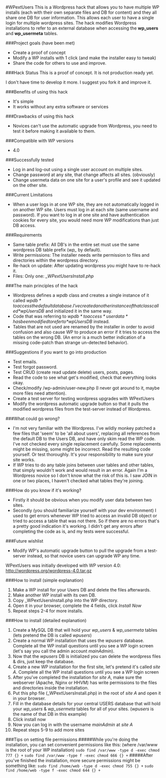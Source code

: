 #WPextUsers
This is a Wordpress hack that allows you to have multiple WP installs (each with their own separate files and DB for content) and they all share one DB for user information. This allows each user to have a single login for multiple wordpress sites. The hack modifies Wordpress installations to refer to an external database when accessing the **wp_users** and **wp_usermeta** tables.

###Project goals (have been met)
* Create a proof of concept
* Modify a WP installs with 1 click (and make the installer easy to tweak)
* Share the code for others to use and improve.

###Hack Status
This is a proof of concept. It is not production ready yet.

I don't have time to develop it more. I suggest you fork it and improve it.

###Benefits of using this hack
* It's simple
* It works without any extra software or services

###Drawbacks of using this hack
* Novices can't use the automatic upgrade from Wordpress, you need to test it before making it available to them.

###Compatible with WP versions
* 4.0

###Successfully tested
* Log in and log-out using a single user account on multiple sites.
* Change password at any site, that change affects all sites. (obviously)
* Change usermeta data on one site for a user's profile and see it updated on the other site.

###Current Limitations
* When a user logs in at one WP site, they are not automatically logged in on another WP site. Users must log in at each site (same username and password). If you want to log in at one site and have authentication cookies for every site, you would need more WP modifications than just DB access.

###Requirements
* Same table prefix: All DB's in the entire set must use the same wordpress DB table prefix (*wp_* by default).
* Write permissions: The installer needs write permission to files and directories within the wordpress directory.
* Re-hack on update: After updating wordpress you might have to re-hack it.
* Files: Only one: *_WPextUsersInstall.php*

###The main principles of the hack
* Wordpress defines a *wpdb* class and creates a single instance of it called *$wpdb* to access the default database. I've created another instance of that class called *$wpUsersDB* and initialized it in the same way.
* Code that was referring to *$wpdb* to access *user data* has been modified to refer to *$wpUsersDB* instead.
* Tables that are not used are renamed by the installer in order to avoid confusion and also cause WP to produce an error if it tries to access the tables on the wrong DB. (An error is a much better indication of a missing code-patch than strange un-detected behavior).

###Suggestions if you want to go into production
* Test emails.
* Test forgot password.
* Test CRUD (create read update delete) users, posts, pages.
* Read the code to see what get's modified, check that everything looks okay.
* Check/modify /wp-admin/user-new.php (I never got around to it, maybe more files need attention).
* Create a test server for testing wordpress upgrades with WPextUsers
* Modify the wordpress automatic upgrade button so that it pulls the modified wordpress files from the test-server instead of Wordpress.

###What could go wrong?
* I'm not very familiar with the Wordpress. I've wildly monkey patched a few files that 'seem' to be 'all about users', replacing all references from the default DB to the Users DB, and have only skim read the WP code. I've not checked every single replacement carefully. Some replacements might be missing, some might be incorrect. Read the resulting code yourself. Or test thoroughly. It's your responsibility to make sure your site works.
* If WP tries to do any table joins between user tables and other tables, that simply wouldn't work and would result in an error. Again I'm a Wordpress novice so I don't know what the risk of this is. I saw JOIN in one or two places, I haven't checked what tables they're joining.

###How do you know if it's working?
* Firstly it should be obvious when you modify user data between two sites.
* Secondly (you should familiarize yourself with your dev environment) I used to get errors whenever WP tried to access an invalid DB object or tried to access a table that was not there. So if there are no errors that's a pretty good indication it's working. I didn't get any errors after completing the code as is, and my tests were successful.

###Future wishlist
* Modify WP's automatic upgrade button to pull the upgrade from a test-server instead, so that novice users can upgrade WP any time.

WPextUsers was initially developed with WP version 4.0: http://wordpress.org/wordpress-4.0.tar.gz

###How to install (simple explanation)
1. Make a WP install for your Users DB and delete the files afterwards.
2. Make another WP install with its own DB.
3. Copy _WPextUsersInstall.php into the WP directory.
4. Open it in your browser, complete the 4 fields, click *Install Now*
5. Repeat steps 2-4 for more installs.

###How to install (detailed explanation)
1. Create a MySQL DB that will hold your *wp_users* & *wp_usermeta* tables (lets pretend the DB is called *wpusers*)
2. Create a normal WP installation that uses the *wpusers* database. Complete all the WP install questions until you see a WP login screen (let's say you call the admin account *mainAdmin*).
3. Now that the *wpusers* DB is initialized you can delete the wordpress files & dirs, just keep the database.
4. Create a new WP installation for the first site, let's pretend it's called *site A*. Complete all the WP install questions until you see a WP login screen
5. After you've completed the installation for *site A*, make sure the webserver (Apache, Nginx or HHVM) has write permissions to the files and directories inside the installation.
6. Put this php file (_WPextUsersInstall.php) in the root of *site A* and open it in your browser.
7. Fill in the database details for your central USERS database that will hold your *wp_users* & *wp_usermeta* tables for all of your sites. (*wpusers* is the name of that DB in this example)
8. Click install now
9. Now you can log in with the username *mainAdmin* at *site A*
10. Repeat steps 5-9 to add more sites

###Tips on setting file permissions
#####While you're doing the installation, you can set convenient permissions like this: (where /var/www is the root of your WP installation)
`sudo find /var/www -type d -exec chmod 777 {} +`
`sudo find /var/www -type f -exec chmod 666 {} +`
#####After you've finished the installation, more secure permissions might be something like:
`sudo find /home/web -type d -exec chmod 755 {} +`
`sudo find /home/web -type f -exec chmod 644 {} +`

